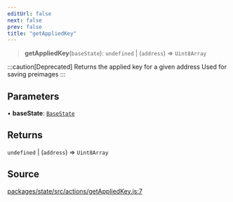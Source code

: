```yaml
---
editUrl: false
next: false
prev: false
title: "getAppliedKey"
---
```


> **getAppliedKey**(`baseState`): `undefined` \| (`address`) => `Uint8Array`

:::caution[Deprecated]
Returns the applied key for a given address
Used for saving preimages
:::

## Parameters

• **baseState**: [`BaseState`](/reference/tevm/state/type-aliases/basestate/)

## Returns

`undefined` \| (`address`) => `Uint8Array`

## Source

[packages/state/src/actions/getAppliedKey.js:7](https://github.com/evmts/tevm-monorepo/blob/main/packages/state/src/actions/getAppliedKey.js#L7)
